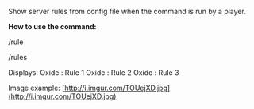 Show server rules from config file when the command is run by a player.

**How to use the command:**

/rule

/rules


Displays:
Oxide : Rule 1
Oxide : Rule 2
Oxide : Rule 3


Image example: [http://i.imgur.com/TOUejXD.jpg](http://i.imgur.com/TOUejXD.jpg)
